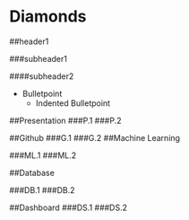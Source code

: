 # Diamonds

##header1

###subheader1

####subheader2
- Bulletpoint
  - Indented Bulletpoint
  
##Presentation
###P.1
###P.2


##Github
###G.1
###G.2
##Machine Learning

###ML.1
###ML.2

##Database

###DB.1
###DB.2


##Dashboard
###DS.1
###DS.2

